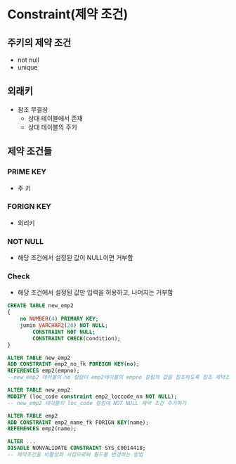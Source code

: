 # Constraint(제약 조건)

## 주키의 제약 조건
- not null
- unique

## 외래키
- 참조 무결성
  - 상대 테이블에서 존재
  - 상대 테이블의 주키

## 제약 조건들
### PRIME KEY
- 주 키
### FORIGN KEY
- 외리키
### NOT NULL
- 해당 조건에서 설정된 값이 NULL이면 거부함
### Check
- 해당 조건에서 설정된 값만 입력을 허용하고, 나머지는 거부함

```sql
CREATE TABLE new_emp2
{
    no NUMBER(4) PRIMARY KEY;
    jumin VARCHAR2(20) NOT NULL;
        CONSTRAINT NOT NULL;
        CONSTRAINT CHECK(condition);
}

ALTER TABLE new_emp2
ADD CONSTRAINT emp2_no_fk FOREIGN KEY(no);
REFERENCES emp2(empno);
--new_emp2 테이블의 no 컬럼이 emp2테이블의 empno 컬럼의 값을 참조하도록 참조 제약조건 추가

ALTER TABLE new_emp2
MODIFY (loc_code constraint emp2_loccode_nn NOT NULL);
-- new_emp2 테이블의 loc_code 컬럼에 NOT NULL 제약 조건 추가하기

ALTER TABLE emp2
ADD CONSTRAINT emp2_name_fk FORIGN KEY(name);
REFERENCES emp2(name);

ALTER ...
DISABLE NONVALIDATE CONSTRAINT SYS_C0014418;
-- 제약조건을 비활성화 시킴으로써 필드를 변경하는 방법

```